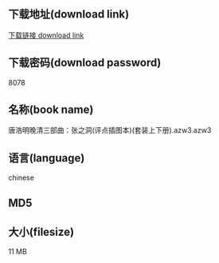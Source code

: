 ## 下载地址(download link)
[下载链接 download link](https://tutu365.netlify.app/?s=%E5%94%90%E6%B5%A9%E6%98%8E%E6%99%9A%E6%B8%85%E4%B8%89%E9%83%A8%E6%9B%B2%EF%BC%9A%E5%BC%A0%E4%B9%8B%E6%B4%9E%28%E8%AF%84%E7%82%B9%E6%8F%92%E5%9B%BE%E6%9C%AC%29%28%E5%A5%97%E8%A3%85%E4%B8%8A%E4%B8%8B%E5%86%8C%29.azw3)

## 下载密码(download password)
8078

## 名称(book name)
唐浩明晚清三部曲：张之洞(评点插图本)(套装上下册).azw3.azw3

## 语言(language)
chinese

## MD5


## 大小(filesize)
11 MB
